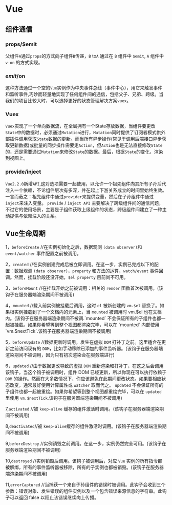 # Vue

## 组件通信

### props/$emit

父组件`A`通过`props`的方式向子组件`B`传递，`B` to`A` 通过在 `B` 组件中 `$emit`, `A` 组件中 `v-on` 的方式实现。

### $emit/$on

这种方法通过一个空的`Vue`实例作为中央事件总线（事件中心），用它来触发事件和监听事件,巧妙而轻量地实现了任何组件间的通信，包括父子、兄弟、跨级。当我们的项目比较大时，可以选择更好的状态管理解决方案`vuex`。

### Vuex

`Vuex`实现了一个单向数据流，在全局拥有一个State存放数据，当组件要更改`State`中的数据时，必须通过`Mutation`进行，`Mutation`同时提供了订阅者模式供外部插件调用获取`State`数据的更新。而当所有异步操作(常见于调用后端接口异步获取更新数据)或批量的同步操作需要走`Action`，但`Action`也是无法直接修改`State`的，还是需要通过`Mutation`来修改`State`的数据。最后，根据`State`的变化，渲染到视图上。

### provide/inject

`Vue2.2.0`新增`API`,这对选项需要一起使用，以允许一个祖先组件向其所有子孙后代注入一个依赖，不论组件层次有多深，并在起上下游关系成立的时间里始终生效。一言而蔽之：祖先组件中通过`provider`来提供变量，然后在子孙组件中通过`inject`来注入变量。
`provide` / `inject API` 主要解决了跨级组件间的通信问题，不过它的使用场景，主要是子组件获取上级组件的状态，跨级组件间建立了一种主动提供与依赖注入的关系。

## Vue生命周期

1，`beforeCreate` //在实例初始化之后，数据观测 `(data observer)`和 `event/watcher` 事件配置之前被调用。

2，`created`     //在实例创建完成后被立即调用。在这一步，实例已完成以下的配置：数据观测 `(data observer)`，`property` 和方法的运算，`watch/event` 事件回调。然而，挂载阶段还没开始，`$el property` 目前尚不可用。

3，`beforeMount` //在挂载开始之前被调用：相关的 `render` 函数首次被调用。(该钩子在服务器端渲染期间不被调用)

4，`mounted`      //载入前实例被挂载后调用，这时 `el` 被新创建的 `vm.$el` 替换了。如果根实例挂载到了一个文档内的元素上，当 `mounted` 被调用时 vm.$el 也在文档内。(该钩子在服务器端渲染期间不被调.`mounted` 不会保证所有的子组件也都一起被挂载。如果你希望等到整个视图都渲染完毕，可以在 `mounted` 内部使用 `vm.$nextTick`.该钩子在服务器端渲染期间不被调用)
 
5，`beforeUpdate`  //数据更新时调用，发生在虚拟 `DOM` 打补丁之前。这里适合在更新之前访问现有的 `DOM`，比如手动移除已添加的事件监听器。(该钩子在服务器端渲染期间不被调用，因为只有初次渲染会在服务端进行)

6，`updated`      //由于数据更改导致的虚拟 `DOM` 重新渲染和打补丁，在这之后会调用该钩子。当这个钩子被调用时，组件 DOM 已经更新，所以你现在可以执行依赖于 `DOM` 的操作。然而在大多数情况下，你应该避免在此期间更改状态。如果要相应状态改变，通常最好使用计算属性或 `watcher` 取而代之。 `updated` 不会保证所有的子组件也都一起被重绘。如果你希望等到整个视图都重绘完毕，可以在 `updated` 里使用 `vm.$nextTick`.该钩子在服务器端渲染期间不被调用)

7,`activated`   //被 `keep-alive` 缓存的组件激活时调用。(该钩子在服务器端渲染期间不被调用)

8,`deactivated`//被 `keep-alive`缓存的组件激活时调用。(该钩子在服务器端渲染期间不被调用)

9,`beforeDestroy` //实例销毁之前调用。在这一步，实例仍然完全可用。(该钩子在服务器端渲染期间不被调用)

10,`destroyed`        //实例销毁后调用。该钩子被调用后，对应 `Vue` 实例的所有指令都被解绑，所有的事件监听器被移除，所有的子实例也都被销毁。(该钩子在服务器端渲染期间不被调用)

11,`errorCaptured`  //当捕获一个来自子孙组件的错误时被调用。此钩子会收到三个参数：错误对象、发生错误的组件实例以及一个包含错误来源信息的字符串。此钩子可以返回 false 以阻止该错误继续向上传播。